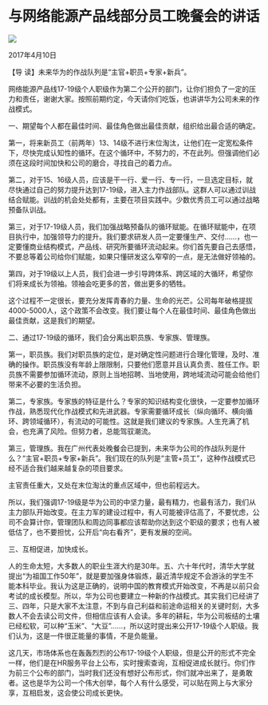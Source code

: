 # 与网络能源产品线部分员工晚餐会的讲话
<img class="pv" src="https://api.visitor.plantree.me/visitor-badge/pv?namespace=plantree.me&key=renzhengfei-speeches/与网络能源产品线部分员工晚餐会的讲话.md">



2017年4月10日



【导  读】未来华为的作战队列是“主官+职员+专家+新兵”。



网络能源产品线17-19级个人职级作为第二个公开的部门，让你们担负了一定的压力和责任，谢谢大家。按照前期约定，今天请你们吃饭，也讲讲华为公司未来的作战模式。

一、期望每个人都在最佳时间、最佳角色做出最佳贡献，组织给出最合适的确定。

第一，将来新员工（前两年）13、14级不进行末位淘汰，让他们在一定宽松条件下，尽快完成认知性的循环。在这个循环中，不努力的，不在此列。但强调他们必须在这段时间加快和公司的磨合，寻找自己的着力点。

第二，对于15、16级人员，应该是干一行、爱一行、专一行，一旦选定目标，就尽快通过自己的努力提升达到17-19级，进入主力作战部队。这群人可以通过训战结合赋能。训战的机会处处都有，主要在项目实践中。少数优秀员工可以通过战略预备队训战。

第三，对于17-19级人员，我们加强战略预备队的循环赋能。在循环赋能中，在项目执行中，加强领导力的提升。我们要求研发人员一定要懂生产、交付……，也一定要懂商业结构模式，产品线、研究所要循环流动起来。你们首先要自己去感悟，不要总等着公司给你们赋能，如果只懂研发这么窄窄的一点，是无法做好领袖的。

第四，对于19级以上人员，我们会进一步引导跨体系、跨区域的大循环，希望你们将来成长为领袖。领袖会吃更多的苦，做出更多的牺牲。

这个过程不一定很长，要充分发挥青春的力量、生命的光芒。公司每年破格提拔4000-5000人，这个政策不会改变。我们要让每个人在最佳时间、最佳角色做出最佳贡献，这是我们的期望。

二、通过17-19级的循环，我们会分离出职员族、专家族、管理族。

第一，职员族。我们对职员族的定位，是对确定性问题进行合理化管理，及时、准确的操作。职员族没有年龄上限限制，只要他们愿意并且认真负责、胜任工作。职员族不需要参加循环流动，原则上当地招聘、当地使用，跨地域流动可能会给他们带来不必要的生活负担。

第二，专家族。专家族的特征是什么？专家的知识结构变化很快，一定要参加循环作战，熟悉现代化作战模式和先进武器。专家需要循环成长（纵向循环、横向循环、跨领域循环），有流动的可能性。这就是我们建议的专家族。人生充满了机会，也充满了风险。但努力者，总能驾驭潮流。

第三，管理族。我在广州代表处晚餐会已提到，未来华为公司的作战队列是什么？“主官+职员+专家+新兵”。我们现在的队列是“主管+员工”，这种作战模式已经不适合我们越来越复杂的项目要求。

主官责任重大，又处在末位淘汰的重点区域中，但也前程远大。

所以，我们强调17-19级是华为公司的中坚力量，最有精力，也最有活力，我们从主力部队开始改变。在主力军的建设过程中，有人可能被评估高了，不要忧虑，公司不会算计你，管理团队和周边同事都应该帮助你达到这个职级的要求；也有人被低估了，也不要担忧，公开后“向右看齐”，更有发展的空间。

三、互相促进，加快成长。

人的生命太短，大多数人的职业生涯大约是30年。五、六十年代时，清华大学就提出“为祖国工作50年”，就是要加强身体锻炼，最近清华规定不会游泳的学生不能本科毕业。我认为这是正确的，说明中国的教育模式开始改变，不再是以前只会考试的成长模型。所以，华为公司也要建立一种新的作战模式。其实我们已经讲了三、四年，只是大家不太注意，不到与自己利益和前途命运相关的关键时刻，大多数人不会去读公司文件，但相信应该有人会读。多年的耕耘，华为公司板结的土壤已经松软，可以种“玉米”、“大豆”……，所以这时提出来公开17-19级个人职级。我们认为，这是一件很正能量的事情，不是负能量。

这几天，市场体系也在轰轰烈烈的公布17-19级个人职级，但是公开的形式不完全一样，他们是在HR服务平台上公布，实时搜索查询，互相促进成长就行。你们作为前三个公布的部门，当时我们还没有想好公布形式，你们就冲出来了，是勇敢者。这也是华为公司一个伟大创举，每个人有什么感受，可以贴在网上与大家分享，互相启发，这会使公司成长更快。
